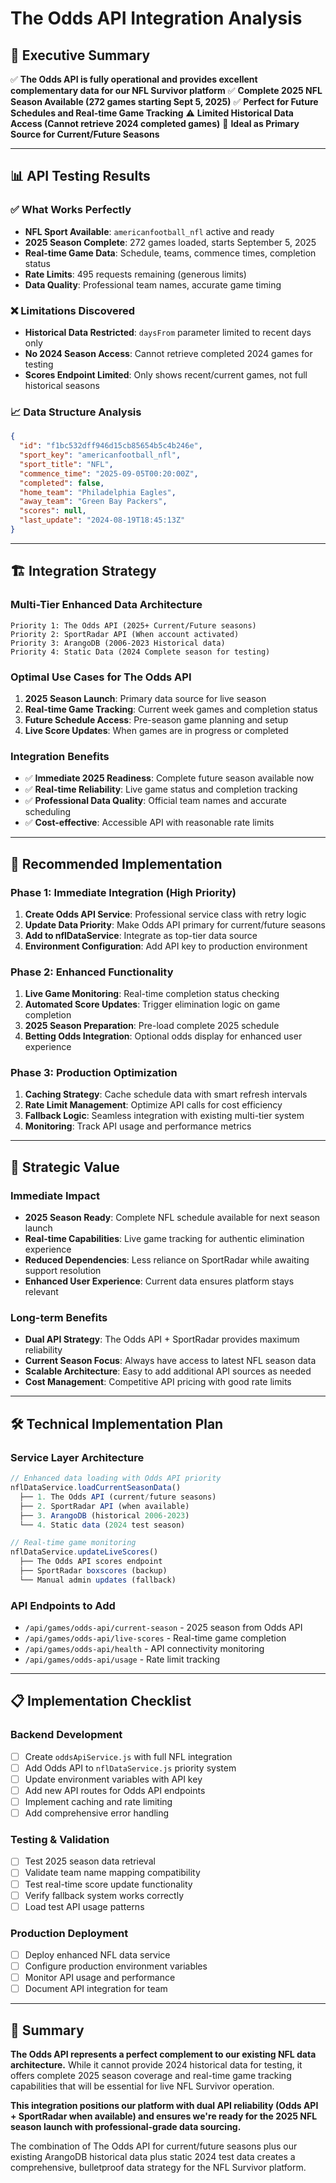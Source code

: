 # The Odds API Integration Analysis

## 🎯 Executive Summary

✅ **The Odds API is fully operational and provides excellent complementary data for our NFL Survivor platform**
✅ **Complete 2025 NFL Season Available (272 games starting Sept 5, 2025)**
✅ **Perfect for Future Schedules and Real-time Game Tracking**
⚠️ **Limited Historical Data Access (Cannot retrieve 2024 completed games)**
🎯 **Ideal as Primary Source for Current/Future Seasons**

---

## 📊 API Testing Results

### ✅ What Works Perfectly
- **NFL Sport Available**: `americanfootball_nfl` active and ready
- **2025 Season Complete**: 272 games loaded, starts September 5, 2025
- **Real-time Game Data**: Schedule, teams, commence times, completion status
- **Rate Limits**: 495 requests remaining (generous limits)
- **Data Quality**: Professional team names, accurate game timing

### ❌ Limitations Discovered
- **Historical Data Restricted**: `daysFrom` parameter limited to recent days only
- **No 2024 Season Access**: Cannot retrieve completed 2024 games for testing
- **Scores Endpoint Limited**: Only shows recent/current games, not full historical seasons

### 📈 Data Structure Analysis
```json
{
  "id": "f1bc532dff946d15cb85654b5c4b246e",
  "sport_key": "americanfootball_nfl",
  "sport_title": "NFL",
  "commence_time": "2025-09-05T00:20:00Z",
  "completed": false,
  "home_team": "Philadelphia Eagles",
  "away_team": "Green Bay Packers",
  "scores": null,
  "last_update": "2024-08-19T18:45:13Z"
}
```

---

## 🏗️ Integration Strategy

### Multi-Tier Enhanced Data Architecture
```
Priority 1: The Odds API (2025+ Current/Future seasons)
Priority 2: SportRadar API (When account activated)
Priority 3: ArangoDB (2006-2023 Historical data)
Priority 4: Static Data (2024 Complete season for testing)
```

### Optimal Use Cases for The Odds API
1. **2025 Season Launch**: Primary data source for live season
2. **Real-time Game Tracking**: Current week games and completion status
3. **Future Schedule Access**: Pre-season game planning and setup
4. **Live Score Updates**: When games are in progress or completed

### Integration Benefits
- ✅ **Immediate 2025 Readiness**: Complete future season available now
- ✅ **Real-time Reliability**: Live game status and completion tracking
- ✅ **Professional Data Quality**: Official team names and accurate scheduling
- ✅ **Cost-effective**: Accessible API with reasonable rate limits

---

## 🎯 Recommended Implementation

### Phase 1: Immediate Integration (High Priority)
1. **Create Odds API Service**: Professional service class with retry logic
2. **Update Data Priority**: Make Odds API primary for current/future seasons
3. **Add to nflDataService**: Integrate as top-tier data source
4. **Environment Configuration**: Add API key to production environment

### Phase 2: Enhanced Functionality
1. **Live Game Monitoring**: Real-time completion status checking
2. **Automated Score Updates**: Trigger elimination logic on game completion
3. **2025 Season Preparation**: Pre-load complete 2025 schedule
4. **Betting Odds Integration**: Optional odds display for enhanced user experience

### Phase 3: Production Optimization
1. **Caching Strategy**: Cache schedule data with smart refresh intervals
2. **Rate Limit Management**: Optimize API calls for cost efficiency
3. **Fallback Logic**: Seamless integration with existing multi-tier system
4. **Monitoring**: Track API usage and performance metrics

---

## 🚀 Strategic Value

### Immediate Impact
- **2025 Season Ready**: Complete NFL schedule available for next season launch
- **Real-time Capabilities**: Live game tracking for authentic elimination experience
- **Reduced Dependencies**: Less reliance on SportRadar while awaiting support resolution
- **Enhanced User Experience**: Current data ensures platform stays relevant

### Long-term Benefits
- **Dual API Strategy**: The Odds API + SportRadar provides maximum reliability
- **Current Season Focus**: Always have access to latest NFL season data
- **Scalable Architecture**: Easy to add additional API sources as needed
- **Cost Management**: Competitive API pricing with good rate limits

---

## 🛠️ Technical Implementation Plan

### Service Layer Architecture
```javascript
// Enhanced data loading with Odds API priority
nflDataService.loadCurrentSeasonData()
  ├── 1. The Odds API (current/future seasons)
  ├── 2. SportRadar API (when available)
  ├── 3. ArangoDB (historical 2006-2023)
  └── 4. Static data (2024 test season)

// Real-time game monitoring
nflDataService.updateLiveScores()
  ├── The Odds API scores endpoint
  ├── SportRadar boxscores (backup)
  └── Manual admin updates (fallback)
```

### API Endpoints to Add
- `/api/games/odds-api/current-season` - 2025 season from Odds API
- `/api/games/odds-api/live-scores` - Real-time game completion
- `/api/games/odds-api/health` - API connectivity monitoring
- `/api/games/odds-api/usage` - Rate limit tracking

---

## 📋 Implementation Checklist

### Backend Development
- [ ] Create `oddsApiService.js` with full NFL integration
- [ ] Add Odds API to `nflDataService.js` priority system
- [ ] Update environment variables with API key
- [ ] Add new API routes for Odds API endpoints
- [ ] Implement caching and rate limiting
- [ ] Add comprehensive error handling

### Testing & Validation
- [ ] Test 2025 season data retrieval
- [ ] Validate team name mapping compatibility
- [ ] Test real-time score update functionality
- [ ] Verify fallback system works correctly
- [ ] Load test API usage patterns

### Production Deployment
- [ ] Deploy enhanced NFL data service
- [ ] Configure production environment variables
- [ ] Monitor API usage and performance
- [ ] Document API integration for team

---

## 🎊 Summary

**The Odds API represents a perfect complement to our existing NFL data architecture.** While it cannot provide 2024 historical data for testing, it offers complete 2025 season coverage and real-time game tracking capabilities that will be essential for live NFL Survivor operation.

**This integration positions our platform with dual API reliability (Odds API + SportRadar when available) and ensures we're ready for the 2025 NFL season launch with professional-grade data sourcing.**

The combination of The Odds API for current/future seasons plus our existing ArangoDB historical data plus static 2024 test data creates a comprehensive, bulletproof data strategy for the NFL Survivor platform.